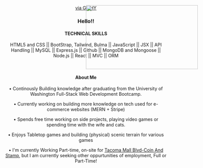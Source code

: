 <div name="Web-Developer">
<div align="center"><img src="https://media.giphy.com/media/fQZX2aoRC1Tqw/giphy.gif" width="350" height="200"       style="position:absolute" frameBorder="0" class="giphy-embed"/><p><a href="https://media.giphy.com/media/fQZX2aoRC1Tqw/giphy.gif">via GIPHY</a></p></div>




<div align="center">
  <h3> Hello!! </h3>
  <h4 name="Technical-Skills">TECHNICAL SKILLS</h4>
  <p> HTML5 and CSS || BootStrap, Tailwind, Bulma || JavaScript || JSX || API Handling || MySQL || Express.js || Github || MongoDB      and Mongoose || Node.js || React || MVC || ORM</p>
  <br/>
  <h4>About Me</h4> 
  <article>
    <p>• Continously Building knowledge after graduating from the University of Washington Full-Stack Web Development Bootcamp.</p>
    <p>• Currently working on building more knowledge on tech used for e-commerce websites (MERN + Stripe)</p>
    <p>• Spends free time working on side projects, playing video games or spending time with the wife and cats.</p>
    <p>• Enjoys Tabletop games and building (physical) scenic terrain for various games</p>
    <p>• I'm currently Working Part-time, on-site for <a href=https://tacomacoin.com>Tacoma Mall Blvd-Coin And Stamp</a>, but I am currently seeking other oppurtunities of employment, Full or Part-Time!</p>
</div>
 
